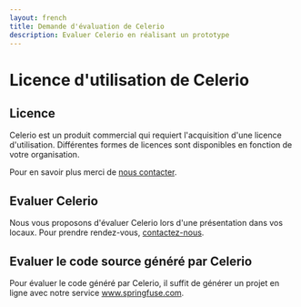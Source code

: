 ```yaml
---
layout: french
title: Demande d'évaluation de Celerio
description: Evaluer Celerio en réalisant un prototype 
---
```

# Licence d'utilisation de Celerio
## Licence

Celerio est un produit commercial qui requiert l'acquisition d'une licence d'utilisation.
Différentes formes de licences sont disponibles en fonction de votre organisation.

Pour en savoir plus merci de <a href="/nous-contacter.html">nous contacter</a>.

## Evaluer Celerio
Nous vous proposons d'évaluer Celerio lors d'une présentation dans vos locaux. Pour prendre rendez-vous, 
<a href="/nous-contacter.html">contactez-nous</a>.

## Evaluer le code source généré par Celerio
Pour évaluer le code généré par Celerio, il suffit de générer un projet en ligne avec notre service <a href="http://www.springfuse.com/">www.springfuse.com</a>.

<br/>
<br/>
<br/>
<br/>
<br/>






